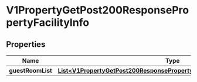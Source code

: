 

# V1PropertyGetPost200ResponsePropertyFacilityInfo


## Properties

| Name | Type | Description | Notes |
|------------ | ------------- | ------------- | -------------|
|**guestRoomList** | [**List&lt;V1PropertyGetPost200ResponsePropertyFacilityInfoGuestRoomListInner&gt;**](V1PropertyGetPost200ResponsePropertyFacilityInfoGuestRoomListInner.md) |  |  [optional] |



